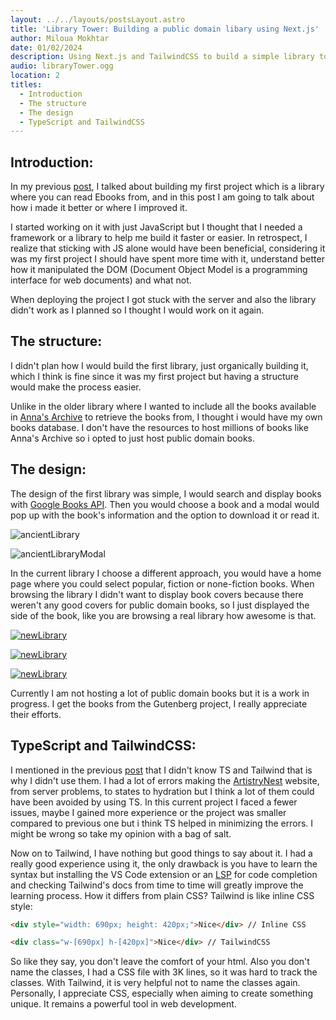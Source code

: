 ```yaml
---
layout: ../../layouts/postsLayout.astro
title: 'Library Tower: Building a public domain libary using Next.js'
author: Miloua Mokhtar
date: 01/02/2024 
description: Using Next.js and TailwindCSS to build a simple library to read public domain Ebooks.
audio: libraryTower.ogg
location: 2
titles:
  - Introduction
  - The structure 
  - The design
  - TypeScript and TailwindCSS
---
```


<div id="Introduction">

## **Introduction:**

In my previous <a href="/posts/artistrynest/" target="_blank">post</a>, I talked about building my first project which is a library where you can read Ebooks from, and in this post I am going to talk about how i made it better or where I improved it.

I started working on it with just JavaScript but I thought that I needed a framework or a library to help me build it faster or easier. In retrospect, I realize that sticking with JS alone would have been beneficial, considering it was my first project I should have spent more time with it, understand better how it manipulated the DOM (Document Object Model is a programming interface for web documents) and what not.

When deploying the project I got stuck with the server and also the library didn't work as I planned so I thought I would work on it again.

</div>

<div id="The-structure">

## **The structure:**

I didn't plan how I would build the first library, just organically building it, which I think is fine since it was my first project but having a structure would make the process easier.

Unlike in the older library where I wanted to include all the books available in <a href="https://annas-archive.org/" target="_blank">Anna's Archive</a> to retrieve the books from, I thought i would have my own books database. I don't have the resources to host millions of books like Anna's Archive so i opted to just host public domain books. 

</div>

<div id="The-design">

## **The design:**

The design of the first library was simple, I would search and display books with <a href="https://developers.google.com/books" target="_blank">Google Books API</a>. Then you would choose a book and a modal would pop up with the book's information and the option to download it or read it.

<div class="flex flex-col items-center -my-8">

<div class=-mb-16">

![ancientLibrary](/ancientLibrary.PNG)

</div>

![ancientLibraryModal](/ancientLibraryModal.PNG)

</div>

In the current library I choose a different approach, you would have a home page where you could select popular, fiction or none-fiction books. When browsing the library I didn't want to display book covers because there weren't any good covers for public domain books, so I just displayed the side of the book, like you are browsing a real library how awesome is that.

<div class="flex flex-col items-center">

[![newLibrary](/newLibrary.PNG)](https://library-tower.vercel.app "Home page")

<div class="-my-16">

[![newLibrary](/newLibraryShelf.PNG)](https://library-tower.vercel.app/library?shelf=1 "Shelf")

</div>

[![newLibrary](/newLibraryInfo.PNG)](https://library-tower.vercel.app/library/book/3?book=The+Trial "The trial by Franz Kafka")


</div>

Currently I am not hosting a lot of public domain books but it is a work in progress. I get the books from the Gutenberg project, I really appreciate their efforts.

</div>

<div id="TypeScript-and-TailwindCSS">

## **TypeScript and TailwindCSS:**

I mentioned in the previous <a href="/posts/artistrynest" target="_blank">post</a> that I didn't know TS and Tailwind that is why I didn't use them. I had a lot of errors making the <a href="https://artistrynest.shop" target="_blank">ArtistryNest</a> website, from server problems, to states to hydration but I think a lot of them could have been avoided by using TS. In this current project I faced a fewer issues, maybe I gained more experience or the project was smaller compared to previous one but i think TS helped in minimizing the errors. I might be wrong so take my opinion with a bag of salt.

Now on to Tailwind, I have nothing but good things to say about it. I had a really good experience using it, the only drawback is you have to learn the syntax but installing the VS Code extension or an <a href="https://en.wikipedia.org/wiki/Language_Server_Protocol" target="_blank">LSP</a> for code completion and checking Tailwind's docs from time to time will greatly improve the learning process. How it differs from plain CSS? Tailwind is like inline CSS style:

``` html 
<div style="width: 690px; height: 420px;">Nice</div> // Inline CSS

<div class="w-[690px] h-[420px]">Nice</div> // TailwindCSS

```
So like they say, you don't leave the comfort of your html. Also you don't name the classes, I had a CSS file with 3K lines, so it was hard to track the classes. With Tailwind, it is very helpful not to name the classes again. Personally, I appreciate CSS, especially when aiming to create something unique. It remains a powerful tool in web development.
</div>
